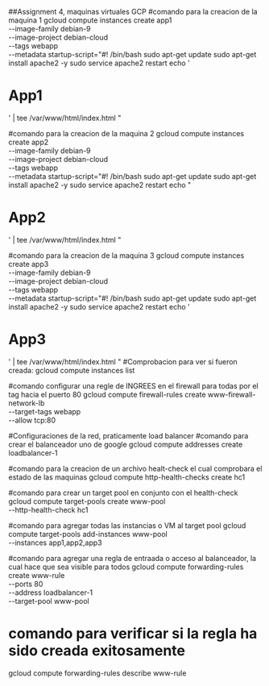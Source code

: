 ##Assignment 4, maquinas virtuales GCP
#comando para la creacion de la maquina 1
gcloud compute instances create app1 \
    --image-family debian-9 \
    --image-project debian-cloud \
    --tags webapp \
    --metadata startup-script="#! /bin/bash
        sudo apt-get update
        sudo apt-get install apache2 -y
        sudo service apache2 restart
        echo '<!DOCTYPE html>
            <html lang='en'>
            <head>
                <meta charset='UTF-8'>
                <meta http-equiv='X-UA-Compatible' content='IE=edge'>
                <meta name='viewport' content='width=device-width, initial-scale=1.0'>
                <title>Assignment 4</title>
            </head>
            <body>
                <h1>App1</h1>
            </body>
            </html>' | tee 
            /var/www/html/index.html
    "

#comando para la creacion de la maquina 2
gcloud compute instances create app2 \
    --image-family debian-9 \
    --image-project debian-cloud \
    --tags webapp \
    --metadata startup-script="#! /bin/bash
        sudo apt-get update
        sudo apt-get install apache2 -y
        sudo service apache2 restart
       echo "<!DOCTYPE html>
            <html lang='en'>
            <head>
                <meta charset='UTF-8'>
                <meta http-equiv='X-UA-Compatible' content='IE=edge'>
                <meta name='viewport' content='width=device-width, initial-scale=1.0'>
                <title>Assignment 4</title>
            </head>
            <body>
                <h1>App2</h1>
            </body>
            </html>' | tee 
            /var/www/html/index.html
    "

#comando para la creacion de la maquina 3
gcloud compute instances create app3 \
    --image-family debian-9 \
    --image-project debian-cloud \
    --tags webapp \
    --metadata startup-script="#! /bin/bash
        sudo apt-get update
        sudo apt-get install apache2 -y
        sudo service apache2 restart
        echo '<!DOCTYPE html>
            <html lang='en'>
            <head>
                <meta charset='UTF-8'>
                <meta http-equiv='X-UA-Compatible' content='IE=edge'>
                <meta name='viewport' content='width=device-width, initial-scale=1.0'>
                <title>Assignment 4</title>
            </head>
            <body>
                <h1>App3</h1>
            </body>
            </html>' | tee 
            /var/www/html/index.html
    "
#Comprobacion para ver si fueron creada:
gcloud compute instances list

#comando configurar una regle de INGREES en el firewall para todas por el tag hacia el puerto 80
gcloud compute firewall-rules create www-firewall-network-lb \
    --target-tags webapp \
    --allow tcp:80

#Configuraciones de la red,  praticamente load balancer
#comando para crear el balanceador uno de google
gcloud compute addresses create loadbalancer-1

#comando para la creacion de un archivo healt-check el cual comprobara el estado de las maquinas
gcloud compute http-health-checks create hc1

#comando para crear un target pool en conjunto con el health-check 
gcloud compute target-pools create www-pool \
    --http-health-check hc1

#comando para agregar todas las instancias o VM al target pool
gcloud compute target-pools add-instances www-pool \
    --instances app1,app2,app3

#comando para agregar una regla de entraada o acceso al balanceador, la cual hace que sea visible para todos
gcloud compute forwarding-rules create www-rule \
    --ports 80 \
    --address loadbalancer-1 \
    --target-pool www-pool

# comando para verificar si la regla ha sido creada exitosamente
gcloud compute forwarding-rules describe www-rule